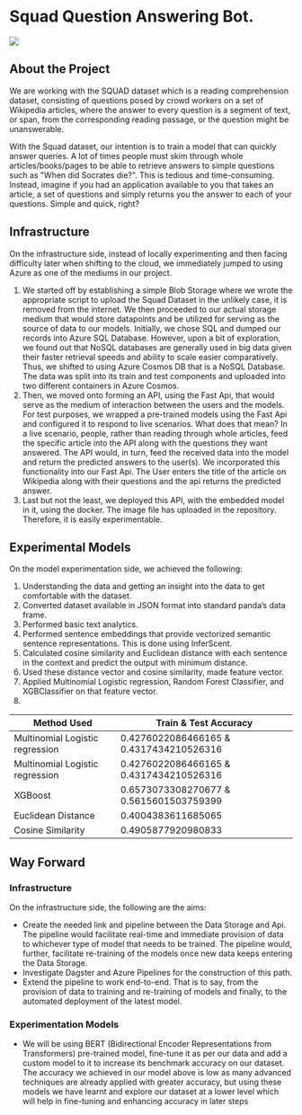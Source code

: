# Squad Question Answering Bot.
 ![](https://img.shields.io/github/release/pandao/editor.md.svg) 


## About the Project
We are working with the SQUAD dataset which is  a reading comprehension dataset, consisting of questions posed by crowd workers on a set of Wikipedia articles, where the answer to every question is a segment of text, or span, from the corresponding reading passage, or the question might be unanswerable.  

With the Squad dataset, our intention is to train a model that can quickly answer queries. A lot of times people must skim through whole articles/books/pages to be able to retrieve answers to simple questions such as "When did Socrates die?". This is tedious and time-consuming. Instead, imagine if you had an application available to you that takes an article, a set of questions and simply returns you the answer to each of your questions. Simple and quick, right? 


## Infrastructure
On the infrastructure side, instead of locally experimenting and then facing difficulty later when shifting to the cloud, we immediately jumped to using Azure as one of the mediums in our project.

 1. We started off by establishing a simple Blob Storage where we wrote the appropriate script to upload the Squad Dataset in the unlikely case, it is removed from the internet. We then proceeded to our actual storage medium that would store datapoints and be utilized for serving as the source of data to our models. Initially, we chose SQL and dumped our records into Azure SQL Database. However, upon a bit of exploration, we found out that NoSQL databases are generally used in big data given their faster retrieval speeds and ability to scale easier comparatively. Thus, we shifted to using Azure Cosmos DB that is a NoSQL Database. The data was split into its train and test components and uploaded into two different containers in Azure Cosmos. 
 2. Then, we moved onto forming an API, using the Fast Api, that would serve as the medium of interaction between the users and the models. For test purposes, we wrapped a pre-trained models using the Fast Api and configured it to respond to live scenarios. What does that mean? In a live scenario, people, rather than reading through whole articles, feed the specific article into the API along with the questions they want answered. The API would, in turn, feed the received data into the model and return the predicted answers to the user(s). We incorporated this functionality into our Fast Api. The User enters the title of the article on Wikipedia along with their questions and the api returns the predicted answer.
 3. Last but not the least, we deployed this API, with the embedded model in it, using the docker. The image file has uploaded in the repository. Therefore, it is easily experimentable. 


    
    


## Experimental Models
On the model experimentation side, we achieved the following:

    

 1. Understanding the data and getting an insight into the data to get comfortable with the dataset. 
 2. Converted dataset available in JSON format into standard panda’s data frame. 
 3. Performed basic text analytics.
 4. Performed sentence embeddings that provide vectorized semantic sentence representations. This is done using InferScent.  
 5. Calculated cosine similarity and Euclidean distance with each sentence in the context and predict the output with minimum distance. 
 6. Used these distance vector and cosine similarity, made feature vector. 
 7. Applied Multinomial Logistic regression, Random Forest Classifier, and XGBClassifier on that feature vector.
 8. 

|Method Used| Train & Test Accuracy |
|--|--|
| Multinomial Logistic regression | 0.4276022086466165 & 0.4317434210526316 |
| Multinomial Logistic regression | 0.4276022086466165 & 0.4317434210526316 |
| XGBoost | 0.6573073308270677 & 0.5615601503759399  |
| Euclidean Distance | 0.4004383611685065  |
| Cosine Similarity |0.4905877920980833  |


## Way Forward
### Infrastructure
On the infrastructure side, the following are the aims:
-	Create the needed link and pipeline between the Data Storage and Api. 
The pipeline would facilitate real-time and immediate provision of data to whichever type of model that needs to be trained. The pipeline would, further, facilitate re-training of the models once new data keeps entering the Data Storage. 
- Investigate Dagster and Azure Pipelines for the construction of this path. 
- Extend the pipeline to work end-to-end. That is to say, from the provision of data to training and re-training of models and finally, to the automated deployment of the latest model. 

### Experimentation Models
-	We will be using BERT (Bidirectional Encoder Representations from Transformers) pre-trained model, fine-tune it as per our data and add a custom model to it to increase its benchmark accuracy on our dataset.
The accuracy we achieved in our model above is low as many advanced techniques are already applied with greater accuracy, but using these models we have learnt and explore our dataset at a lower level which will help in fine-tuning and enhancing accuracy in later steps
